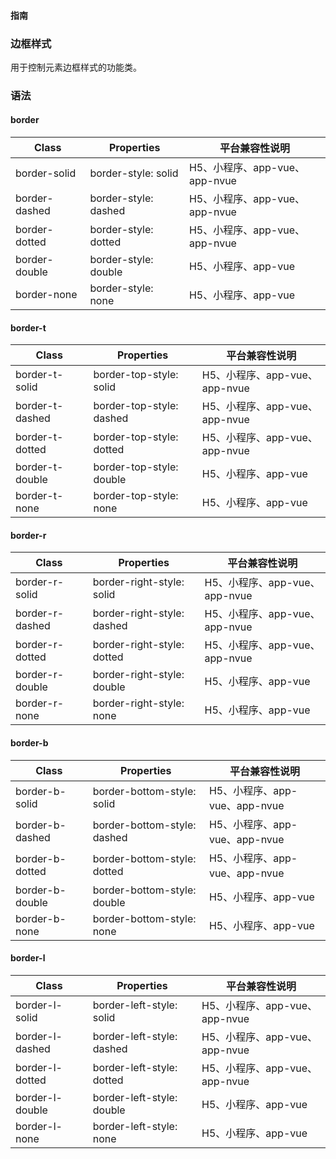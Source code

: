 #### <span class="text-lg text-gray-500 font-normal">指南</span>

<div class="w-screen"></div>

### 边框样式
<a-typography-text>
    用于控制元素边框样式的功能类。
</a-typography-text>

<CssPrefix />

### 语法
#### border
| Class | Properties | 平台兼容性说明
| --- | --- | ---
| <a-link status="success">border-solid</a-link> | <a-link>border-style: solid</a-link> | H5、小程序、app-vue、app-nvue
| <a-link status="success">border-dashed</a-link> | <a-link>border-style: dashed</a-link> | H5、小程序、app-vue、app-nvue
| <a-link status="success">border-dotted</a-link> | <a-link>border-style: dotted</a-link> | H5、小程序、app-vue、app-nvue
| <a-link status="success">border-double</a-link> | <a-link>border-style: double</a-link> | H5、小程序、app-vue
| <a-link status="success">border-none</a-link> | <a-link>border-style: none</a-link> | H5、小程序、app-vue

#### border-t
| Class | Properties | 平台兼容性说明
| --- | --- | ---
| <a-link status="success">border-t-solid</a-link> | <a-link>border-top-style: solid</a-link> | H5、小程序、app-vue、app-nvue
| <a-link status="success">border-t-dashed</a-link> | <a-link>border-top-style: dashed</a-link> | H5、小程序、app-vue、app-nvue
| <a-link status="success">border-t-dotted</a-link> | <a-link>border-top-style: dotted</a-link> | H5、小程序、app-vue、app-nvue
| <a-link status="success">border-t-double</a-link> | <a-link>border-top-style: double</a-link> | H5、小程序、app-vue
| <a-link status="success">border-t-none</a-link> | <a-link>border-top-style: none</a-link> | H5、小程序、app-vue

#### border-r
| Class | Properties | 平台兼容性说明
| --- | --- | ---
| <a-link status="success">border-r-solid</a-link> | <a-link>border-right-style: solid</a-link> | H5、小程序、app-vue、app-nvue
| <a-link status="success">border-r-dashed</a-link> | <a-link>border-right-style: dashed</a-link> | H5、小程序、app-vue、app-nvue
| <a-link status="success">border-r-dotted</a-link> | <a-link>border-right-style: dotted</a-link> | H5、小程序、app-vue、app-nvue
| <a-link status="success">border-r-double</a-link> | <a-link>border-right-style: double</a-link> | H5、小程序、app-vue
| <a-link status="success">border-r-none</a-link> | <a-link>border-right-style: none</a-link> | H5、小程序、app-vue

#### border-b
| Class | Properties | 平台兼容性说明
| --- | --- | ---
| <a-link status="success">border-b-solid</a-link> | <a-link>border-bottom-style: solid</a-link> | H5、小程序、app-vue、app-nvue
| <a-link status="success">border-b-dashed</a-link> | <a-link>border-bottom-style: dashed</a-link> | H5、小程序、app-vue、app-nvue
| <a-link status="success">border-b-dotted</a-link> | <a-link>border-bottom-style: dotted</a-link> | H5、小程序、app-vue、app-nvue
| <a-link status="success">border-b-double</a-link> | <a-link>border-bottom-style: double</a-link> | H5、小程序、app-vue
| <a-link status="success">border-b-none</a-link> | <a-link>border-bottom-style: none</a-link> | H5、小程序、app-vue

#### border-l
| Class | Properties | 平台兼容性说明
| --- | --- | ---
| <a-link status="success">border-l-solid</a-link> | <a-link>border-left-style: solid</a-link> | H5、小程序、app-vue、app-nvue
| <a-link status="success">border-l-dashed</a-link> | <a-link>border-left-style: dashed</a-link> | H5、小程序、app-vue、app-nvue
| <a-link status="success">border-l-dotted</a-link> | <a-link>border-left-style: dotted</a-link> | H5、小程序、app-vue、app-nvue
| <a-link status="success">border-l-double</a-link> | <a-link>border-left-style: double</a-link> | H5、小程序、app-vue
| <a-link status="success">border-l-none</a-link> | <a-link>border-left-style: none</a-link> | H5、小程序、app-vue